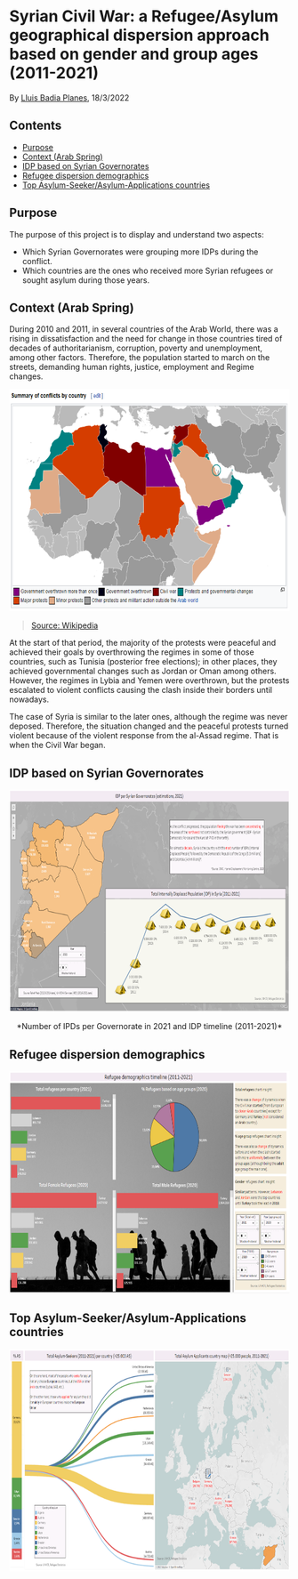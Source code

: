 # Syrian Civil War: a Refugee/Asylum geographical dispersion approach based on gender and group ages (2011-2021)

By [Lluis Badia Planes](https://github.com/lluis90badia), 18/3/2022

## Contents

- [Purpose](https://github.com/lluis90badia/lbadialabwork/blob/main/syria_final_project/README.md#purpose)
- [Context (Arab Spring)](https://github.com/lluis90badia/lbadialabwork/blob/main/syria_final_project/README.md#context-arab-spring)
- [IDP based on Syrian Governorates](https://github.com/lluis90badia/lbadialabwork/blob/main/syria_final_project/README.md#idp-based-on-syrian-governorates)
- [Refugee dispersion demographics](https://github.com/lluis90badia/lbadialabwork/blob/main/syria_final_project/README.md#refugee-dispersion-demographics)
- [Top Asylum-Seeker/Asylum-Applications countries](https://github.com/lluis90badia/lbadialabwork/blob/main/syria_final_project/README.md#top-asylum-seekerasylum-applications-countries)

## Purpose

The purpose of this project is to display and understand two aspects:

- Which Syrian Governorates were grouping more IDPs during the conflict.
- Which countries are the ones who received more Syrian refugees or sought asylum during those years.

## Context (Arab Spring)

During 2010 and 2011, in several countries of the Arab World, there was a rising in dissatisfaction and the need for change in those countries tired of decades of authoritarianism, corruption, poverty and unemployment, among other factors. Therefore, the population started to march on the streets, demanding human rights, justice, employment and Regime changes.

<p align="center"><img src="https://github.com/lluis90badia/lbadialabwork/blob/main/syria_final_project/images/wikipedia_arab_spring.PNG"  height="400"></p>

> [Source: Wikipedia](https://en.wikipedia.org/wiki/Arab_Spring#Protests_and_uprisings)

At the start of that period, the majority of the protests were peaceful and achieved their goals by overthrowing the regimes in some of those countries, such as Tunisia (posterior free elections); in other places, they achieved governmental changes such as Jordan or Oman among others. However, the regimes in Lybia and Yemen were overthrown, but the protests escalated to violent conflicts causing the clash inside their borders until nowadays. 

The case of Syria is similar to the later ones, although the regime was never deposed. Therefore, the situation changed and the peaceful protests turned violent because of the violent response from the al-Assad regime. That is when the Civil War began.

## IDP based on Syrian Governorates

<p align="center"><img src="https://github.com/lluis90badia/lbadialabwork/blob/main/syria_final_project/images/idp_2021.PNG"  height="400"></p>
<p align="center"> *Number of IPDs per Governorate in 2021 and IDP timeline (2011-2021)*</p>

## Refugee dispersion demographics

<p align="center"><img src="https://github.com/lluis90badia/lbadialabwork/blob/main/syria_final_project/images/ref_demographics.PNG"  height="400"></p>

## Top Asylum-Seeker/Asylum-Applications countries

<p align="center"><img src="https://github.com/lluis90badia/lbadialabwork/blob/main/syria_final_project/images/seekers_applicants.PNG"  height="400"></p>
